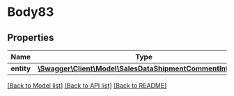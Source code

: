 # Body83

## Properties
Name | Type | Description | Notes
------------ | ------------- | ------------- | -------------
**entity** | [**\Swagger\Client\Model\SalesDataShipmentCommentInterface**](SalesDataShipmentCommentInterface.md) |  | 

[[Back to Model list]](../README.md#documentation-for-models) [[Back to API list]](../README.md#documentation-for-api-endpoints) [[Back to README]](../README.md)


